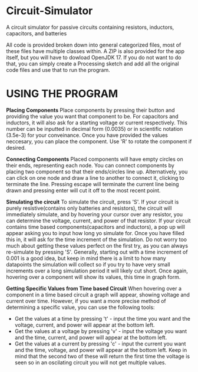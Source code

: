 # Circuit-Simulator
A circuit simulator for passive circuits containing resistors, inductors, capacitors, and batteries

All code is provided broken down into general categorized files, most of these files have multiple classes within. A ZIP is also provided for the app itself, but you will have to dowload OpenJDK 17. If you do not want to do that, you can simply create a Processing sketch and add all the original code files and use that to run the program.

# USING THE PROGRAM

**Placing Components**
Place components by pressing their button and providing the value you want that component to be. For capacitors and inductors, it will also ask for a starting voltage or current respectively. This number can be inputted in decimal form (0.0035) or in scientific notation (3.5e-3) for your conveinance. Once you have provided the values neccesary, you can place the component. Use 'R' to rotate the component if desired. 

**Connecting Components**
Placed components will have empty circles on their ends, representing each node. You can connect components by placing two component so that their ends/circles line up. Alternatively, you can click on one node and draw a line to another to connect it, clicking to terminate the line. Pressing escape will terminate the current line being drawn and pressing enter will cut it off to the most recent point.

**Simulating the circuit**
To simulate the circuit, press 'S'. If your circuit is purely resistive(contains only batteries and resistors), the circuit will immediately simulate, and by hovering your cursor over any resistor, you can determine the voltage, current, and power of that resistor. If your circuit contains time based components(capacitors and inductors), a pop up will appear asking you to input how long yo simulate for. Once you have filled this in, it will ask for the time increment of the simulation. Do not worry too much about getting these values perfect on the first try, as you can always re-simulate by pressing 'S'. Generally, starting out with a time increment of 0.001 is a good idea, but keep in mind there is a limit to how many datapoints the simulation will collect so if you try to have very small increments over a long simulation period it will likely cut short. Once again, hovering over a component will show its values, this time in graph form.

**Getting Specific Values from Time based Circuit**
When hovering over a component in a time based circuit a graph will appear, showing voltage and current over time. However, if you want a more precise method of determining a specific value, you can use the following tools:
* Get the values at a time by pressing 't' - input the time you want and the voltage, current, and power will appear at the bottom left.
* Get the values at a voltage by pressing 'v' - input the voltage you want and the time, current, and power will appear at the bottom left.
* Get the values at a current by pressing 'c' - input the current you want and the time, voltage, and power will appear at the bottom left.
Keep in mind that the second two of these will return the first time the voltage is seen so in an oscilating circuit you will not get multiple values.
